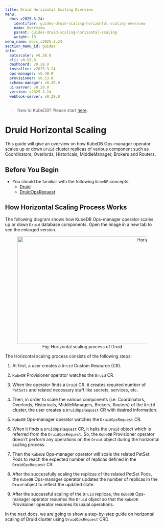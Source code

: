 ```yaml
---
title: Druid Horizontal Scaling Overview
menu:
  docs_v2025.3.24:
    identifier: guides-druid-scaling-horizontal-scaling-overview
    name: Overview
    parent: guides-druid-scaling-horizontal-scaling
    weight: 10
menu_name: docs_v2025.3.24
section_menu_id: guides
info:
  autoscaler: v0.38.0
  cli: v0.53.0
  dashboard: v0.29.0
  installer: v2025.3.24
  ops-manager: v0.40.0
  provisioner: v0.53.0
  schema-manager: v0.29.0
  ui-server: v0.29.0
  version: v2025.3.24
  webhook-server: v0.29.0
---
```


> New to KubeDB? Please start [here](/docs/v2025.3.24/README).

# Druid Horizontal Scaling

This guide will give an overview on how KubeDB Ops-manager operator scales up or down `Druid` cluster replicas of various component such as Coordinators, Overlords, Historicals, MiddleManager, Brokers and Routers.

## Before You Begin

- You should be familiar with the following `KubeDB` concepts:
    - [Druid](/docs/v2025.3.24/guides/druid/concepts/druid)
    - [DruidOpsRequest](/docs/v2025.3.24/guides/druid/concepts/druidopsrequest)

## How Horizontal Scaling Process Works

The following diagram shows how KubeDB Ops-manager operator scales up or down `Druid` database components. Open the image in a new tab to see the enlarged version.

<figure align="center">
  <img alt="Horizontal scaling process of Druid" src="/docs/v2025.3.24/guides/druid/scaling/horizontal-scaling/images/dr-horizontal-scaling.png" width="1000" height="350">
  <figcaption align="center">Fig: Horizontal scaling process of Druid</figcaption>
</figure>

The Horizontal scaling process consists of the following steps:

1. At first, a user creates a `Druid` Custom Resource (CR).

2. `KubeDB` Provisioner  operator watches the `Druid` CR.

3. When the operator finds a `Druid` CR, it creates required number of `PetSets` and related necessary stuff like secrets, services, etc.

4. Then, in order to scale the various components (i.e. Coordinators, Overlords, Historicals, MiddleManagers, Brokers, Routers) of the `Druid` cluster, the user creates a `DruidOpsRequest` CR with desired information.

5. `KubeDB` Ops-manager operator watches the `DruidOpsRequest` CR.

6. When it finds a `DruidOpsRequest` CR, it halts the `Druid` object which is referred from the `DruidOpsRequest`. So, the `KubeDB` Provisioner  operator doesn't perform any operations on the `Druid` object during the horizontal scaling process.

7. Then the `KubeDB` Ops-manager operator will scale the related PetSet Pods to reach the expected number of replicas defined in the `DruidOpsRequest` CR.

8. After the successfully scaling the replicas of the related PetSet Pods, the `KubeDB` Ops-manager operator updates the number of replicas in the `Druid` object to reflect the updated state.

9. After the successful scaling of the `Druid` replicas, the `KubeDB` Ops-manager operator resumes the `Druid` object so that the `KubeDB` Provisioner  operator resumes its usual operations.

In the next docs, we are going to show a step-by-step guide on horizontal scaling of Druid cluster using `DruidOpsRequest` CRD.